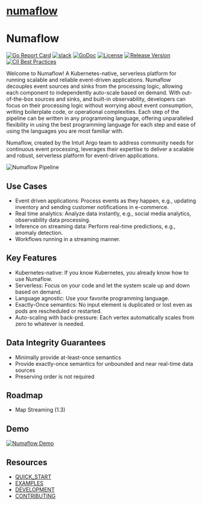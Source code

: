 # [numaflow](https://github.com/numaproj/numaflow)

# Numaflow

[![Go Report Card](https://goreportcard.com/badge/github.com/numaproj/numaflow)](https://goreportcard.com/report/github.com/numaproj/numaflow)
[![slack](https://img.shields.io/badge/slack-numaproj-brightgreen.svg?logo=slack)](https://join.slack.com/t/numaproj/shared_invite/zt-19svuv47m-YKHhsQ~~KK9mBv1E7pNzfg)
[![GoDoc](https://godoc.org/github.com/numaproj/numaflow?status.svg)](https://godoc.org/github.com/numaproj/numaflow/pkg/apis)
[![License](https://img.shields.io/badge/License-Apache%202.0-blue.svg)](LICENSE)
[![Release Version](https://img.shields.io/github/v/release/numaproj/numaflow?label=numaflow)](https://github.com/numaproj/numaflow/releases/latest)
[![CII Best Practices](https://bestpractices.coreinfrastructure.org/projects/6078/badge)](https://bestpractices.coreinfrastructure.org/projects/6078)

Welcome to Numaflow! A Kubernetes-native, serverless platform for running scalable and reliable event-driven applications. Numaflow decouples event sources and sinks from the processing logic, allowing each component to independently auto-scale based on demand. With out-of-the-box sources and sinks, and built-in observability, developers can focus on their processing logic without worrying about event consumption, writing boilerplate code, or operational complexities. Each step of the pipeline can be written in any programming language, offering unparalleled flexibility in using the best programming language for each step and ease of using the languages you are most familiar with.

Numaflow, created by the Intuit Argo team to address community needs for continuous event processing, leverages their expertise to deliver a scalable and robust, serverless platform for event-driven applications.

![Numaflow Pipeline](./docs/assets/simple-pipeline.png)

## Use Cases

- Event driven applications: Process events as they happen, e.g., updating inventory and sending customer notifications in e-commerce.
- Real time analytics: Analyze data instantly, e.g., social media analytics, observability data processing.
- Inference on streaming data: Perform real-time predictions, e.g., anomaly detection.
- Workflows running in a streaming manner.

## Key Features

- Kubernetes-native: If you know Kubernetes, you already know how to use Numaflow.
- Serverless: Focus on your code and let the system scale up and down based on demand.
- Language agnostic: Use your favorite programming language.
- Exactly-Once semantics: No input element is duplicated or lost even as pods are rescheduled or restarted.
- Auto-scaling with back-pressure: Each vertex automatically scales from zero to whatever is needed.

## Data Integrity Guarantees

- Minimally provide at-least-once semantics
- Provide exactly-once semantics for unbounded and near real-time data sources
- Preserving order is not required

## Roadmap

- Map Streaming (1.3)

## Demo

[![Numaflow Demo](https://img.youtube.com/vi/TOqKOYX0nrE/0.jpg)](https://youtu.be/TOqKOYX0nrE)

## Resources

- [QUICK_START](docs/quick-start.md)
- [EXAMPLES](examples)
- [DEVELOPMENT](docs/development/development.md)
- [CONTRIBUTING](https://github.com/numaproj/numaproj/blob/main/CONTRIBUTING.md)
